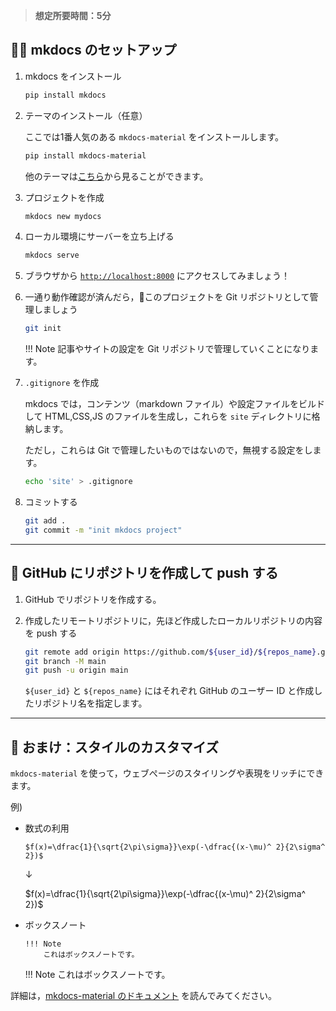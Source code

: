 > **想定所要時間：5分**

## 👩‍💻 mkdocs のセットアップ

1. mkdocs をインストール

    ```bash
    pip install mkdocs
    ```

1. テーマのインストール（任意）

    ここでは1番人気のある `mkdocs-material` をインストールします。

    ```bash
    pip install mkdocs-material
    ```

    他のテーマは[こちら](https://github.com/mkdocs/mkdocs/wiki/MkDocs-Themes)から見ることができます。

1. プロジェクトを作成

    ```bash
    mkdocs new mydocs
    ```

1. ローカル環境にサーバーを立ち上げる

    ```bash
    mkdocs serve
    ```

1. ブラウザから [`http://localhost:8000`](http://localhost:8000) にアクセスしてみましょう！

1. 一通り動作確認が済んだら，このプロジェクトを Git リポジトリとして管理しましょう

    ```bash
    git init
    ```

    !!! Note
        記事やサイトの設定を Git リポジトリで管理していくことになります。

1. `.gitignore` を作成

    mkdocs では，コンテンツ（markdown ファイル）や設定ファイルをビルドして HTML,CSS,JS のファイルを生成し，これらを `site` ディレクトリに格納します。
    
    ただし，これらは Git で管理したいものではないので，無視する設定をします。

    ```bash
    echo 'site' > .gitignore
    ```

1. コミットする

    ```bash
    git add .
    git commit -m "init mkdocs project"
    ```

---

## 🚀 GitHub にリポジトリを作成して push する

1. GitHub でリポジトリを作成する。

1. 作成したリモートリポジトリに，先ほど作成したローカルリポジトリの内容を push する

    ```bash
    git remote add origin https://github.com/${user_id}/${repos_name}.git
    git branch -M main
    git push -u origin main
    ```

    `${user_id}` と `${repos_name}` にはそれぞれ GitHub のユーザー ID と作成したリポジトリ名を指定します。

---

## 💅 おまけ：スタイルのカスタマイズ

`mkdocs-material` を使って，ウェブぺージのスタイリングや表現をリッチにできます。

例)

- 数式の利用

    `
    $f(x)=\dfrac{1}{\sqrt{2\pi\sigma}}\exp(-\dfrac{(x-\mu)^ 2}{2\sigma^ 2})$
    `

    ↓

    $f(x)=\dfrac{1}{\sqrt{2\pi\sigma}}\exp(-\dfrac{(x-\mu)^ 2}{2\sigma^ 2})$

- ボックスノート

    ```
    !!! Note
        これはボックスノートです。
    ```

    !!! Note
        これはボックスノートです。


詳細は，[mkdocs-material のドキュメント](https://squidfunk.github.io/mkdocs-material/setup/changing-the-colors/) を読んでみてください。